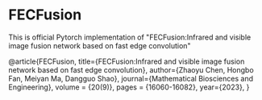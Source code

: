 # FECFusion
This is official Pytorch implementation of "FECFusion:Infrared and visible image fusion network based on fast edge convolution"

@article{FECFusion,
  title={FECFusion:Infrared and visible image fusion network based on fast edge convolution},
  author={Zhaoyu Chen, Hongbo Fan, Meiyan Ma, Dangguo Shao},
  journal={Mathematical Biosciences and Engineering},
  volume = {20(9)},
  pages = {16060-16082},
  year={2023},
}
